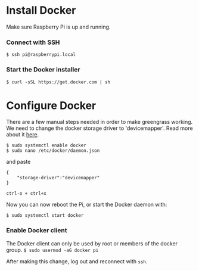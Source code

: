 # Install Docker
Make sure Raspberry Pi is up and running.

### Connect with SSH
```$ ssh pi@raspberrypi.local```

### Start the Docker installer
```$ curl -sSL https://get.docker.com | sh```

# Configure Docker
There are a few manual steps needed in order to make greengrass working. We need to change the docker storage driver to 'devicemapper'. Read more about it [here](https://forums.aws.amazon.com/message.jspa?messageID=832291).

```
$ sudo systemctl enable docker
$ sudo nano /etc/docker/daemon.json
```
and paste
```
{
    "storage-driver":"devicemapper"
}
```
`ctrl-o + ctrl+x`

Now you can now reboot the Pi, or start the Docker daemon with:

```$ sudo systemctl start docker```

### Enable Docker client
The Docker client can only be used by root or members of the docker group.
```$ sudo usermod -aG docker pi```

After making this change, log out and reconnect with `ssh`.